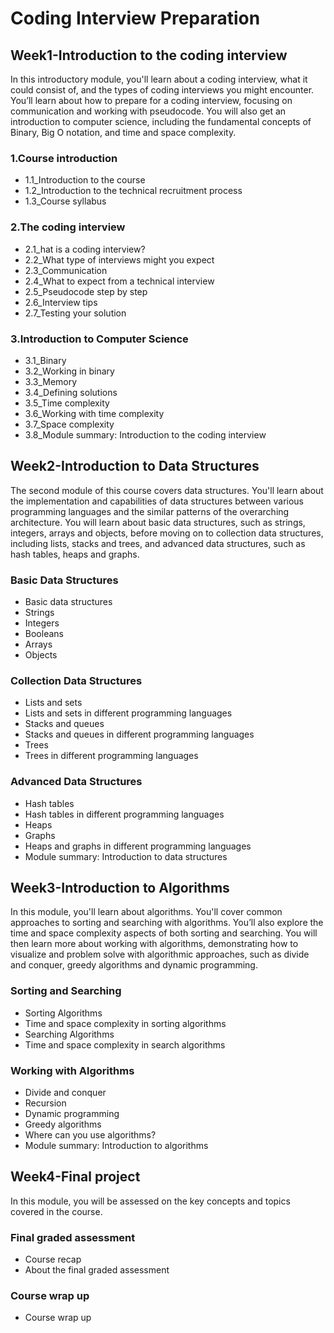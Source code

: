 # Coding Interview Preparation

## Week1-Introduction to the coding interview

In this introductory module, you'll learn about a coding interview, what it could consist of, and the types of coding interviews you might encounter. You’ll learn about how to prepare for a coding interview, focusing on communication and working with pseudocode. You will also get an introduction to computer science, including the fundamental concepts of Binary, Big O notation, and time and space complexity.

### 1.Course introduction

- 1.1_Introduction to the course
- 1.2_Introduction to the technical recruitment process
- 1.3_Course syllabus

### 2.The coding interview

- 2.1_hat is a coding interview?
- 2.2_What type of interviews might you expect
- 2.3_Communication
- 2.4_What to expect from a technical interview
- 2.5_Pseudocode step by step
- 2.6_Interview tips
- 2.7_Testing your solution

### 3.Introduction to Computer Science

- 3.1_Binary
- 3.2_Working in binary
- 3.3_Memory
- 3.4_Defining solutions
- 3.5_Time complexity
- 3.6_Working with time complexity
- 3.7_Space complexity
- 3.8_Module summary: Introduction to the coding interview

## Week2-Introduction to Data Structures

The second module of this course covers data structures. You'll learn about the implementation and capabilities of data structures between various programming languages and the similar patterns of the overarching architecture. You will learn about basic data structures, such as strings, integers, arrays and objects, before moving on to collection data structures, including lists, stacks and trees, and advanced data structures, such as hash tables, heaps and graphs.

### Basic Data Structures

- Basic data structures
- Strings
- Integers
- Booleans
- Arrays
- Objects

### Collection Data Structures

- Lists and sets
- Lists and sets in different programming languages
- Stacks and queues
- Stacks and queues in different programming languages
- Trees
- Trees in different programming languages

### Advanced Data Structures

- Hash tables
- Hash tables in different programming languages
- Heaps
- Graphs
- Heaps and graphs in different programming languages
- Module summary: Introduction to data structures

## Week3-Introduction to Algorithms

In this module, you'll learn about algorithms. You'll cover common approaches to sorting and searching with algorithms. You’ll also explore the time and space complexity aspects of both sorting and searching. You will then learn more about working with algorithms, demonstrating how to visualize and problem solve with algorithmic approaches, such as divide and conquer, greedy algorithms and dynamic programming.

### Sorting and Searching

- Sorting Algorithms
- Time and space complexity in sorting algorithms
- Searching Algorithms
- Time and space complexity in search algorithms

### Working with Algorithms

-  Divide and conquer
-  Recursion
-  Dynamic programming
-  Greedy algorithms
-  Where can you use algorithms?
-  Module summary: Introduction to algorithms

## Week4-Final project

In this module, you will be assessed on the key concepts and topics covered in the course.

### Final graded assessment

-  Course recap
-  About the final graded assessment

### Course wrap up

- Course wrap up

